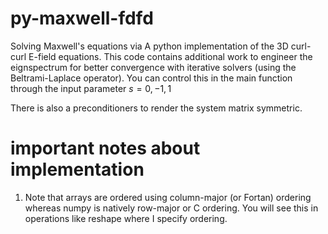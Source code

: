 # py-maxwell-fdfd
Solving Maxwell's equations via A python implementation of the 3D curl-curl E-field equations. This code contains additional work to engineer the eignspectrum for better convergence with iterative solvers (using the Beltrami-Laplace operator). You can control this in the main function through the input parameter $s = {0,-1,1}$

There is also a preconditioners to render the system matrix symmetric.

# important notes about implementation
1. Note that arrays are ordered using column-major (or Fortan) ordering whereas numpy is natively row-major or C ordering. You will see this in operations like reshape where I specify ordering.

